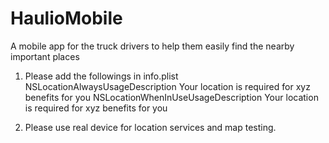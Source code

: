 # HaulioMobile
A mobile app for the truck drivers to help them easily find the nearby important places


1. Please add the followings in info.plist
<key>NSLocationAlwaysUsageDescription</key>
<string>Your location is required for xyz benefits for you</string>
<key>NSLocationWhenInUseUsageDescription</key>
<string>Your location is required for xyz benefits for you</string>

2. Please use real device for location services and map testing.
